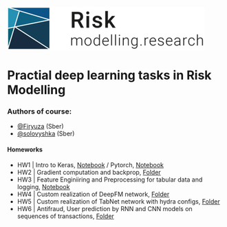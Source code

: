 ![Alt text](img/risk_research.png?raw=true "Title")
# Practial deep learning tasks in Risk Modelling
### Authors of course:
* [@Firyuza](https://github.com/Firyuza) (Sber)
* [@solovyshka](https://github.com/solovyshka) (Sber)

#### Homeworks
* HW1 | Intro to Keras, [Notebook](https://nbviewer.jupyter.org/github/ShumilinDmA/SberDL/blob/main/HW1/HW_week01_keras.ipynb) / Pytorch, [Notebook](https://nbviewer.jupyter.org/github/ShumilinDmA/SberDL/blob/main/HW1/HW_week01_pytorch.ipynb)
* HW2 | Gradient computation and backprop, [Folder](https://github.com/ShumilinDmA/SberDL/tree/main/HW2)
* HW3 | Feature Enginiiring and Preprocessing for tabular data and logging, [Notebook](https://nbviewer.jupyter.org/github/ShumilinDmA/SberDL/blob/main/HW3/HW3_Feature_Engineering.ipynb)
* HW4 | Custom realization of DeepFM network, [Folder](https://github.com/ShumilinDmA/SberDL/tree/main/HW4)
* HW5 | Custom realization of TabNet network with hydra configs, [Folder](https://github.com/ShumilinDmA/SberDL/tree/main/HW5)
* HW6 | Antifraud, User prediction by RNN and CNN models on sequences of transactions, [Folder](https://github.com/ShumilinDmA/SberDL/tree/main/HW6)
